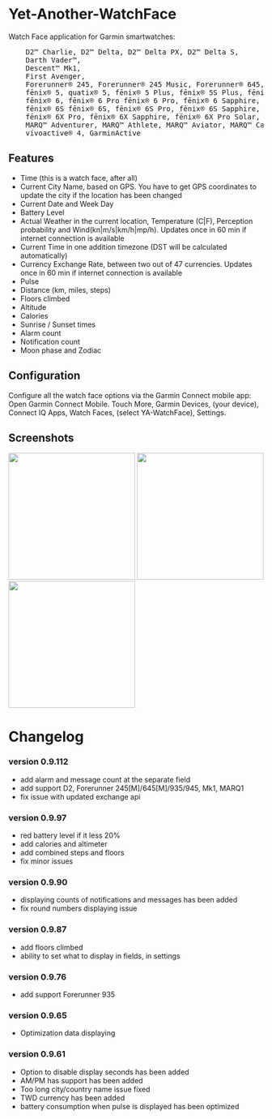 # Yet-Another-WatchFace

Watch Face application for Garmin smartwatches: 
<pre>
    D2™ Charlie, D2™ Delta, D2™ Delta PX, D2™ Delta S, 
    Darth Vader™, 
    Descent™ Mk1, 
    First Avenger, 
    Forerunner® 245, Forerunner® 245 Music, Forerunner® 645, Forerunner® 645 Music, Forerunner® 935, Forerunner® 945, 
    fēnix® 5, quatix® 5, fēnix® 5 Plus, fēnix® 5S Plus, fēnix® 5X, tactix® Charlie, fēnix® 5X Plus, 
    fēnix® 6, fēnix® 6 Pro fēnix® 6 Pro, fēnix® 6 Sapphire, 
    fēnix® 6S fēnix® 6S, fēnix® 6S Pro, fēnix® 6S Sapphire, 
    fēnix® 6X Pro, fēnix® 6X Sapphire, fēnix® 6X Pro Solar, tactix® Delta Sapphire, 
    MARQ™ Adventurer, MARQ™ Athlete, MARQ™ Aviator, MARQ™ Captain, MARQ™ Commander, MARQ™ Driver, MARQ™ Expedition, 
    vívoactive® 4, GarminActive 
</pre>
## Features
- Time (this is a watch face, after all) 
- Current City Name, based on GPS. You have to get GPS coordinates to update the city if the location has been changed 
- Current Date and Week Day
- Battery Level
- Actual Weather in the current location, Temperature (C|F), Perception probability and Wind(kn|m/s|km/h|mp/h). Updates once in 60 min if internet connection is available
- Current Time in one addition timezone (DST will be calculated automatically)
- Currency Exchange Rate, between two out of 47 currencies. Updates once in 60 min if internet connection is available
- Pulse
- Distance (km, miles, steps)
- Floors climbed
- Altitude
- Calories
- Sunrise / Sunset times
- Alarm count
- Notification count
- Moon phase and Zodiac
 
## Configuration
Configure all the watch face options via the Garmin Connect mobile app:
Open Garmin Connect Mobile. Touch More, Garmin Devices, (your device), Connect IQ Apps, Watch Faces, (select YA-WatchFace), Settings.

## Screenshots
<img src="https://raw.githubusercontent.com/Laverlin/Yet-Another-WatchFace/master/resources/screens/WatchScreen1.png" height="250px" />
<img src="https://raw.githubusercontent.com/Laverlin/Yet-Another-WatchFace/master/resources/screens/WatchScreen2.png" height="250px" />
<img src="https://raw.githubusercontent.com/Laverlin/Yet-Another-WatchFace/master/resources/screens/WatchScreen3.png" height="250px" />



# Changelog

### version 0.9.112
- add alarm and message count at the separate field
- add support D2, Forerunner 245[M]/645[M]/935/945, Mk1, MARQ1
- fix issue with updated exchange api

### version 0.9.97 
- red battery level if it less 20%
- add calories and altimeter
- add combined steps and floors  
- fix minor issues

### version 0.9.90
- displaying counts of notifications and messages has been added
- fix round numbers displaying issue

### version 0.9.87
- add floors climbed 
- ability to set what to display in fields, in settings 

### version 0.9.76
- add support Forerunner 935 

### version 0.9.65
- Optimization data displaying

### version 0.9.61 
- Option to disable display seconds has been added
- AM/PM has support has been added
- Too long city/country name issue fixed
- TWD currency has been added
- battery consumption when pulse is displayed has been optimized 
